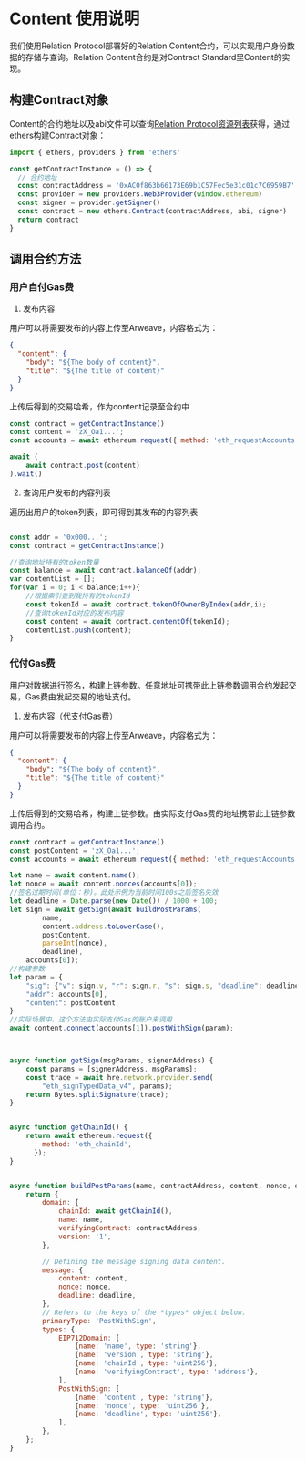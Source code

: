 # Content 使用说明

我们使用Relation Protocol部署好的Relation Content合约，可以实现用户身份数据的存储与查询。Relation Content合约是对Contract Standard里Content的实现。

## 构建Contract对象

Content的合约地址以及abi文件可以查询[Relation Protocol资源列表](./resource.md)获得，通过ethers构建Contract对象：

```javascript
import { ethers, providers } from 'ethers'

const getContractInstance = () => {
  // 合约地址
  const contractAddress = '0xAC0f863b66173E69b1C57Fec5e31c01c7C6959B7'
  const provider = new providers.Web3Provider(window.ethereum)
  const signer = provider.getSigner()
  const contract = new ethers.Contract(contractAddress, abi, signer)
  return contract
}
```

## 调用合约方法

### 用户自付Gas费

1. 发布内容

用户可以将需要发布的内容上传至Arweave，内容格式为：
```json
{
  "content": {
    "body": "${The body of content}",
    "title": "${The title of content}"
  }
}
```
上传后得到的交易哈希，作为content记录至合约中

```javascript
const contract = getContractInstance()
const content = 'zX_Oa1...';
const accounts = await ethereum.request({ method: 'eth_requestAccounts' })

await (
    await contract.post(content)
).wait()
```



2. 查询用户发布的内容列表

遍历出用户的token列表，即可得到其发布的内容列表

```javascript

const addr = '0x000...';
const contract = getContractInstance()

//查询地址持有的token数量
const balance = await contract.balanceOf(addr);
var contentList = [];
for(var i = 0; i < balance;i++){
    //根据索引查到我持有的tokenId
    const tokenId = await contract.tokenOfOwnerByIndex(addr,i);
    //查询tokenId对应的发布内容
    const content = await contract.contentOf(tokenId);
    contentList.push(content);
}
```

### 代付Gas费

用户对数据进行签名，构建上链参数。任意地址可携带此上链参数调用合约发起交易，Gas费由发起交易的地址支付。


1. 发布内容（代支付Gas费）

用户可以将需要发布的内容上传至Arweave，内容格式为：
```json
{
  "content": {
    "body": "${The body of content}",
    "title": "${The title of content}"
  }
}
```
上传后得到的交易哈希，构建上链参数。由实际支付Gas费的地址携带此上链参数调用合约。

```javascript
const contract = getContractInstance()
const postContent = 'zX_Oa1...';
const accounts = await ethereum.request({ method: 'eth_requestAccounts' })

let name = await content.name();
let nonce = await content.nonces(accounts[0]);
//签名过期时间(单位：秒)。此处示例为当前时间100s之后签名失效
let deadline = Date.parse(new Date()) / 1000 + 100;
let sign = await getSign(await buildPostParams(
        name,
        content.address.toLowerCase(),
        postContent,
        parseInt(nonce),
        deadline),
    accounts[0]);
//构建参数
let param = {
    "sig": {"v": sign.v, "r": sign.r, "s": sign.s, "deadline": deadline},
    "addr": accounts[0],
    "content": postContent
}
//实际场景中，这个方法由实际支付Gas的账户来调用
await content.connect(accounts[1]).postWithSign(param);



async function getSign(msgParams, signerAddress) {
    const params = [signerAddress, msgParams];
    const trace = await hre.network.provider.send(
        "eth_signTypedData_v4", params);
    return Bytes.splitSignature(trace);
}


async function getChainId() {
    return await ethereum.request({
        method: 'eth_chainId',
      });
}


async function buildPostParams(name, contractAddress, content, nonce, deadline) {
    return {
        domain: {
            chainId: await getChainId(),
            name: name,
            verifyingContract: contractAddress,
            version: '1',
        },

        // Defining the message signing data content.
        message: {
            content: content,
            nonce: nonce,
            deadline: deadline,
        },
        // Refers to the keys of the *types* object below.
        primaryType: 'PostWithSign',
        types: {
            EIP712Domain: [
                {name: 'name', type: 'string'},
                {name: 'version', type: 'string'},
                {name: 'chainId', type: 'uint256'},
                {name: 'verifyingContract', type: 'address'},
            ],
            PostWithSign: [
                {name: 'content', type: 'string'},
                {name: 'nonce', type: 'uint256'},
                {name: 'deadline', type: 'uint256'},
            ],
        },
    };
}

```

